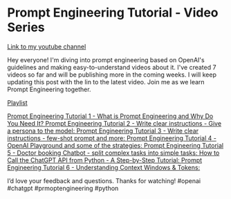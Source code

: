 # Prompt Engineering Tutorial - Video Series
[Link to my youtube channel](https://youtube.com/@learnwithaji)

Hey everyone!
I'm diving into prompt engineering based on OpenAI's guidelines and making easy-to-understand videos about it. I've created 7 videos so far and will be publishing more in the coming weeks. I will keep updating this post with the lin to the latest video. Join me as we learn Prompt Engineering together.

[Playlist](https://www.youtube.com/playlist?list=PLb4ejiaqMhBzLuAGw1JfVCSG6nbjDKxtX)

[Prompt Engineering Tutorial 1 - What is Prompt Engineering and Why Do You Need It? ](https://youtu.be/7UC0ZEUAzu4)
[Prompt Engineering Tutorial 2 - Write clear instructions - Give a persona to the model: ](https://youtu.be/B-CxCTz68UU)
[Prompt Engineering Tutorial 3 - Write clear instructions - few-shot prompt and more: ](https://youtu.be/4zfZ1kmsuak)
[Prompt Engineering Tutorial 4 - OpenAI Playground and some of the strategies: ](https://youtu.be/2vFB7CbwZHM)
[Prompt Engineering Tutorial 5 - Doctor booking Chatbot - split complex tasks into simple tasks: ](https://youtu.be/DywZmkYseP8)
[How to Call the ChatGPT API from Python - A Step-by-Step Tutorial: ](https://youtu.be/qb-MYGEibbQ)
[Prompt Engineering Tutorial 6 - Understanding Context Windows & Tokens: ](https://youtu.be/bBH8sQd_mfs)

I’d love your feedback and questions. Thanks for watching!
#openai #chatgpt #prmoptengineering #python
